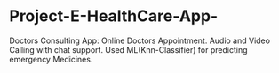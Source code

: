 # Project-E-HealthCare-App-
Doctors Consulting App:
Online Doctors Appointment.
Audio and Video Calling with chat support.
Used ML(Knn-Classifier) for predicting emergency Medicines.
